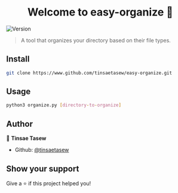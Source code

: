 <h1 align="center">Welcome to easy-organize 👋</h1>
<p>
  <img alt="Version" src="https://img.shields.io/badge/version-1.0.0-blue.svg?cacheSeconds=2592000" />
</p>

> A tool that organizes your directory based on their file types.

## Install

```sh
git clone https://www.github.com/tinsaetasew/easy-organize.git
```

## Usage

```sh
python3 organize.py [directory-to-organize]
```

## Author

👤 **Tinsae Tasew**

- Github: [@tinsaetasew](https://github.com/tinsaetasew)

## Show your support

Give a ⭐️ if this project helped you!
